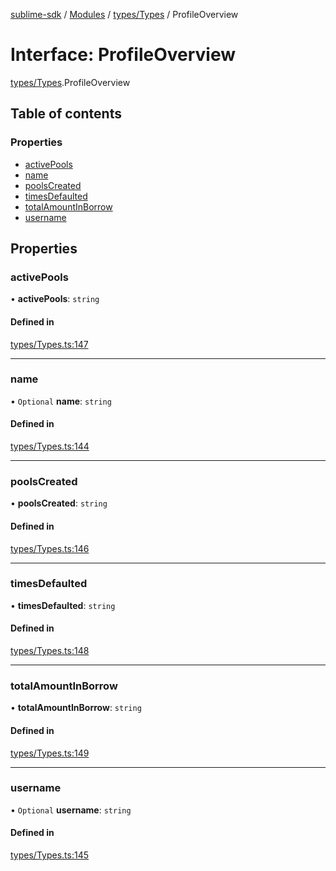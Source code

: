 [sublime-sdk](../README.md) / [Modules](../modules.md) / [types/Types](../modules/types_Types.md) / ProfileOverview

# Interface: ProfileOverview

[types/Types](../modules/types_Types.md).ProfileOverview

## Table of contents

### Properties

- [activePools](types_Types.ProfileOverview.md#activepools)
- [name](types_Types.ProfileOverview.md#name)
- [poolsCreated](types_Types.ProfileOverview.md#poolscreated)
- [timesDefaulted](types_Types.ProfileOverview.md#timesdefaulted)
- [totalAmountInBorrow](types_Types.ProfileOverview.md#totalamountinborrow)
- [username](types_Types.ProfileOverview.md#username)

## Properties

### activePools

• **activePools**: `string`

#### Defined in

[types/Types.ts:147](https://github.com/sublime-finance/sublime-sdk/blob/b302b75/src/types/Types.ts#L147)

___

### name

• `Optional` **name**: `string`

#### Defined in

[types/Types.ts:144](https://github.com/sublime-finance/sublime-sdk/blob/b302b75/src/types/Types.ts#L144)

___

### poolsCreated

• **poolsCreated**: `string`

#### Defined in

[types/Types.ts:146](https://github.com/sublime-finance/sublime-sdk/blob/b302b75/src/types/Types.ts#L146)

___

### timesDefaulted

• **timesDefaulted**: `string`

#### Defined in

[types/Types.ts:148](https://github.com/sublime-finance/sublime-sdk/blob/b302b75/src/types/Types.ts#L148)

___

### totalAmountInBorrow

• **totalAmountInBorrow**: `string`

#### Defined in

[types/Types.ts:149](https://github.com/sublime-finance/sublime-sdk/blob/b302b75/src/types/Types.ts#L149)

___

### username

• `Optional` **username**: `string`

#### Defined in

[types/Types.ts:145](https://github.com/sublime-finance/sublime-sdk/blob/b302b75/src/types/Types.ts#L145)
